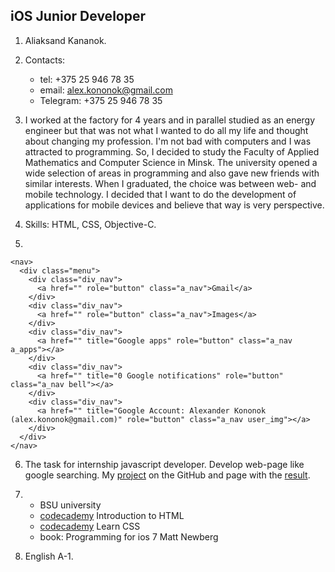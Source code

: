 ## iOS Junior Developer

1. Aliaksand Kananok.

2. Contacts:
    * tel: +375 25 946 78 35
    * email: alex.kononok@gmail.com
    * Telegram: +375 25 946 78 35

3. I worked at the factory for 4 years and in parallel studied as an energy engineer but that was not what I wanted to do all my life and thought about changing my profession. I'm not bad with computers and I was attracted to programming. So, I decided to study the Faculty of Applied Mathematics and Computer Science in Minsk. The university opened a wide selection of areas in programming and also gave new friends with similar interests. When I graduated, the choice was between web- and mobile technology. I decided that I want to do the development of applications for mobile devices and believe that way is very perspective.

4. Skills: HTML, CSS, Objective-C.

5. 
```
<nav>
  <div class="menu">
    <div class="div_nav">
      <a href="" role="button" class="a_nav">Gmail</a>
    </div>
    <div class="div_nav">
      <a href="" role="button" class="a_nav">Images</a>
    </div>
    <div class="div_nav">
      <a href="" title="Google apps" role="button" class="a_nav a_apps"></a>
    </div>
    <div class="div_nav">
      <a href="" title="0 Google notifications" role="button" class="a_nav bell"></a>
    </div>
    <div class="div_nav">
      <a href="" title="Google Account: Alexander Kononok (alex.kononok@gmail.com)" role="button" class="a_nav user_img"></a>
    </div>
  </div>
</nav>
```

6. The task for internship javascript developer. Develop web-page like google searching. My  [project](https://github.com/AlexanderKononok/AlexanderKononok.github.io) on the GitHub and page with the [result](https://alexanderkononok.github.io/).

7. * BSU university
    * [codecademy](https://www.codecademy.com/learn/learn-html) Introduction to HTML
    * [codecademy](https://www.codecademy.com/learn/learn-css) Learn CSS
    * book: Programming for ios 7 Matt Newberg

8. English A-1.
